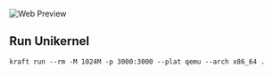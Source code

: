 ![Web Preview](image/web_preview.png)

## Run Unikernel

`kraft run --rm -M 1024M -p 3000:3000 --plat qemu --arch x86_64 .`

